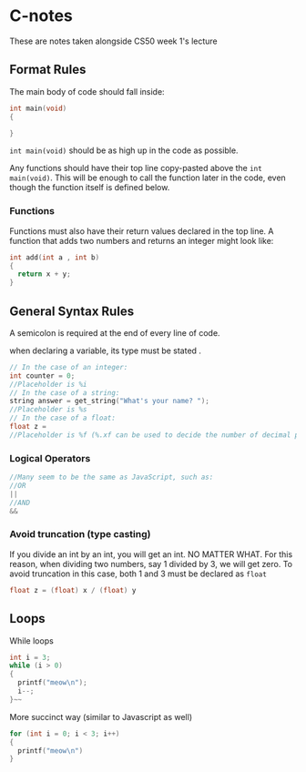 # C-notes
These are notes taken alongside CS50 week 1's lecture

## Format Rules

The main body of code should fall inside:
```c
int main(void)
{

}
```
`int main(void)` should be as high up in the code as possible.

Any functions should have their top line copy-pasted above the `int main(void)`. This will be enough to call the function later in the code, even though the function itself is defined below.

### Functions

Functions must also have their return values declared in the top line. A function that adds two numbers and returns an integer might look like:
```c
int add(int a , int b)
{
  return x + y;
}
```

## General Syntax Rules

A semicolon is required at the end of every line of code.

when declaring a variable, its type must be stated .
```c
// In the case of an integer:
int counter = 0;
//Placeholder is %i
// In the case of a string:
string answer = get_string("What's your name? ");
//Placeholder is %s
// In the case of a float:
float z =
//Placeholder is %f (%.xf can be used to decide the number of decimal places)
```

### Logical Operators

```c
//Many seem to be the same as JavaScript, such as:
//OR
||
//AND
&&
```

### Avoid truncation (type casting)
If you divide an int by an int, you will get an int. NO MATTER WHAT.
For this reason, when dividing two numbers, say 1 divided by 3, we will get zero. 
To avoid truncation in this case, both 1 and 3 must be declared as `float`

```c
float z = (float) x / (float) y
```

## Loops

While loops
```c
int i = 3;
while (i > 0)
{
  printf("meow\n");
  i--;
}~~
```
More succinct way (similar to Javascript as well)
```c
for (int i = 0; i < 3; i++)
{
  printf("meow\n")
}
```
